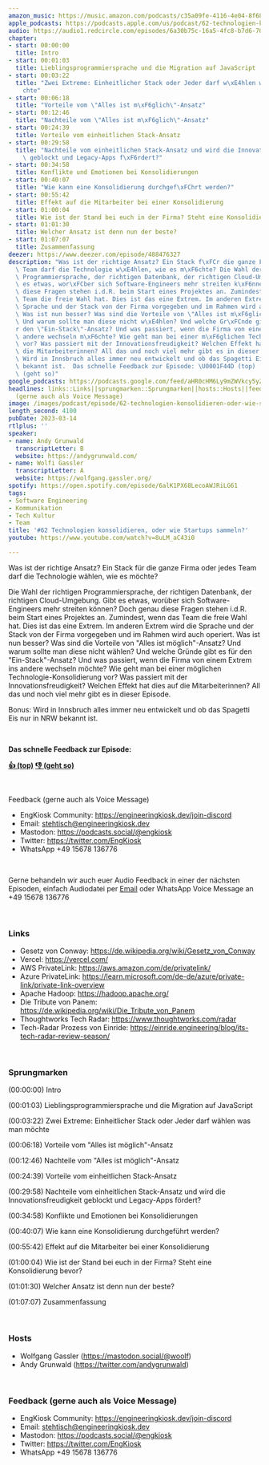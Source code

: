 ```yaml
---
amazon_music: https://music.amazon.com/podcasts/c35a09fe-4116-4e04-8f68-77d61b112e46/episodes/3ec8653e-b012-4152-9820-6e2c35cbfbfc/engineering-kiosk-62-technologien-konsolidieren-oder-wie-startups-sammeln
apple_podcasts: https://podcasts.apple.com/us/podcast/62-technologien-konsolidieren-oder-wie-startups-sammeln/id1603082924?i=1000604053727&uo=4
audio: https://audio1.redcircle.com/episodes/6a30b75c-16a5-4fc8-b7d6-70b9fae6c9ae/stream.mp3
chapter:
- start: 00:00:00
  title: Intro
- start: 00:01:03
  title: Lieblingsprogrammiersprache und die Migration auf JavaScript
- start: 00:03:22
  title: "Zwei Extreme: Einheitlicher Stack oder Jeder darf w\xE4hlen was man m\xF6\
    chte"
- start: 00:06:18
  title: "Vorteile vom \"Alles ist m\xF6glich\"-Ansatz"
- start: 00:12:46
  title: "Nachteile vom \"Alles ist m\xF6glich\"-Ansatz"
- start: 00:24:39
  title: Vorteile vom einheitlichen Stack-Ansatz
- start: 00:29:58
  title: "Nachteile vom einheitlichen Stack-Ansatz und wird die Innovationsfreudigkeit\
    \ geblockt und Legacy-Apps f\xF6rdert?"
- start: 00:34:58
  title: Konflikte und Emotionen bei Konsolidierungen
- start: 00:40:07
  title: "Wie kann eine Konsolidierung durchgef\xFChrt werden?"
- start: 00:55:42
  title: Effekt auf die Mitarbeiter bei einer Konsolidierung
- start: 01:00:04
  title: Wie ist der Stand bei euch in der Firma? Steht eine Konsolidierung bevor?
- start: 01:01:30
  title: Welcher Ansatz ist denn nun der beste?
- start: 01:07:07
  title: Zusammenfassung
deezer: https://www.deezer.com/episode/488476327
description: "Was ist der richtige Ansatz? Ein Stack f\xFCr die ganze Firma oder jedes\
  \ Team darf die Technologie w\xE4hlen, wie es m\xF6chte? Die Wahl der richtigen\
  \ Programmiersprache, der richtigen Datenbank, der richtigen Cloud-Umgebung. Gibt\
  \ es etwas, wor\xFCber sich Software-Engineers mehr streiten k\xF6nnen? Doch genau\
  \ diese Fragen stehen i.d.R. beim Start eines Projektes an. Zumindest, wenn das\
  \ Team die freie Wahl hat. Dies ist das eine Extrem. Im anderen Extrem wird die\
  \ Sprache und der Stack von der Firma vorgegeben und im Rahmen wird auch operiert.\
  \ Was ist nun besser? Was sind die Vorteile von \"Alles ist m\xF6glich\"-Ansatz?\
  \ Und warum sollte man diese nicht w\xE4hlen? Und welche Gr\xFCnde gibt es f\xFC\
  r den \"Ein-Stack\"-Ansatz? Und was passiert, wenn die Firma von einem Extrem ins\
  \ andere wechseln m\xF6chte? Wie geht man bei einer m\xF6glichen Technologie-Konsolidierung\
  \ vor? Was passiert mit der Innovationsfreudigkeit? Welchen Effekt hat dies auf\
  \ die Mitarbeiterinnen? All das und noch viel mehr gibt es in dieser Episode. Bonus:\
  \ Wird in Innsbruch alles immer neu entwickelt und ob das Spagetti Eis nur in NRW\
  \ bekannt ist.  Das schnelle Feedback zur Episode: \U0001F44D (top)  \U0001F44E\
  \ (geht so)"
google_podcasts: https://podcasts.google.com/feed/aHR0cHM6Ly9mZWVkcy5yZWRjaXJjbGUuY29tLzBlY2ZkZmQ3LWZkYTEtNGMzZC05NTE1LTQ3NjcyN2Y5ZGY1ZQ/episode/MDUzMDAxOWEtZWFlNS00OGQ2LWJjNzQtNjMyZjRhMTU2Y2Ex?sa=X&ved=2ahUKEwiEuPeMgdv9AhX4GVkFHcxFB90QkfYCegQIARAF
headlines: links::Links||sprungmarken::Sprungmarken||hosts::Hosts||feedback-gerne-auch-als-voice-message::Feedback
  (gerne auch als Voice Message)
image: /images/podcast/episode/62-technologien-konsolidieren-oder-wie-startups-sammeln.jpg
length_second: 4100
pubDate: 2023-03-14
rtlplus: ''
speaker:
- name: Andy Grunwald
  transcriptLetter: B
  website: https://andygrunwald.com/
- name: Wolfi Gassler
  transcriptLetter: A
  website: https://wolfgang.gassler.org/
spotify: https://open.spotify.com/episode/6alK1PX68LecoAWJRiLG61
tags:
- Software Engineering
- Kommunikation
- Tech Kultur
- Team
title: '#62 Technologien konsolidieren, oder wie Startups sammeln?'
youtube: https://www.youtube.com/watch?v=8uLM_aC43i0

---
```

<p>Was ist der richtige Ansatz? Ein Stack für die ganze Firma oder jedes Team darf die Technologie wählen, wie es möchte?</p><p>Die Wahl der richtigen Programmiersprache, der richtigen Datenbank, der richtigen Cloud-Umgebung. Gibt es etwas, worüber sich Software-Engineers mehr streiten können? Doch genau diese Fragen stehen i.d.R. beim Start eines Projektes an. Zumindest, wenn das Team die freie Wahl hat. Dies ist das eine Extrem. Im anderen Extrem wird die Sprache und der Stack von der Firma vorgegeben und im Rahmen wird auch operiert. Was ist nun besser? Was sind die Vorteile von &#34;Alles ist möglich&#34;-Ansatz? Und warum sollte man diese nicht wählen? Und welche Gründe gibt es für den &#34;Ein-Stack&#34;-Ansatz? Und was passiert, wenn die Firma von einem Extrem ins andere wechseln möchte? Wie geht man bei einer möglichen Technologie-Konsolidierung vor? Was passiert mit der Innovationsfreudigkeit? Welchen Effekt hat dies auf die Mitarbeiterinnen? All das und noch viel mehr gibt es in dieser Episode.</p><p>Bonus: Wird in Innsbruch alles immer neu entwickelt und ob das Spagetti Eis nur in NRW bekannt ist.</p><p><br></p><p><strong>Das schnelle Feedback zur Episode:</strong></p><p><a href="https://api.openpodcast.dev/feedback/62/upvote" rel="nofollow"><strong>👍 (top)</strong></a><strong>  </strong><a href="https://api.openpodcast.dev/feedback/62/downvote" rel="nofollow"><strong>👎 (geht so)</strong></a></p><p><br></p><p>Feedback (gerne auch als Voice Message)</p><ul><li>EngKiosk Community: <a href="https://engineeringkiosk.dev/join-discord">https://engineeringkiosk.dev/join-discord</a> </li><li>Email: <a href="mailto:stehtisch@engineeringkiosk.dev" rel="nofollow">stehtisch@engineeringkiosk.dev</a></li><li>Mastodon: <a href="https://podcasts.social/@engkiosk" rel="nofollow">https://podcasts.social/@engkiosk</a></li><li>Twitter: <a href="https://twitter.com/EngKiosk" rel="nofollow">https://twitter.com/EngKiosk</a></li><li>WhatsApp +49 15678 136776</li></ul><p><br></p><p>Gerne behandeln wir auch euer Audio Feedback in einer der nächsten Episoden, einfach Audiodatei per <a href="https://engineeringkiosk.dev/kontakt/">Email</a> oder WhatsApp Voice Message an +49 15678 136776</p><p><br></p><h3 id="links">Links</h3><ul><li>Gesetz von Conway: <a href="https://de.wikipedia.org/wiki/Gesetz_von_Conway" rel="nofollow">https://de.wikipedia.org/wiki/Gesetz_von_Conway</a></li><li>Vercel: <a href="https://vercel.com/" rel="nofollow">https://vercel.com/</a></li><li>AWS PrivateLink: <a href="https://aws.amazon.com/de/privatelink/" rel="nofollow">https://aws.amazon.com/de/privatelink/</a></li><li>Azure PrivateLink: <a href="https://learn.microsoft.com/de-de/azure/private-link/private-link-overview" rel="nofollow">https://learn.microsoft.com/de-de/azure/private-link/private-link-overview</a></li><li>Apache Hadoop: <a href="https://hadoop.apache.org/" rel="nofollow">https://hadoop.apache.org/</a></li><li>Die Tribute von Panem: <a href="https://de.wikipedia.org/wiki/Die_Tribute_von_Panem" rel="nofollow">https://de.wikipedia.org/wiki/Die_Tribute_von_Panem</a></li><li>Thoughtworks Tech Radar: <a href="https://www.thoughtworks.com/radar" rel="nofollow">https://www.thoughtworks.com/radar</a></li><li>Tech-Radar Prozess von Einride: <a href="https://einride.engineering/blog/its-tech-radar-review-season/" rel="nofollow">https://einride.engineering/blog/its-tech-radar-review-season/</a></li></ul><p><br></p><h3 id="sprungmarken">Sprungmarken</h3><p>(00:00:00) Intro</p><p>(00:01:03) Lieblingsprogrammiersprache und die Migration auf JavaScript</p><p>(00:03:22) Zwei Extreme: Einheitlicher Stack oder Jeder darf wählen was man möchte</p><p>(00:06:18) Vorteile vom &#34;Alles ist möglich&#34;-Ansatz</p><p>(00:12:46) Nachteile vom &#34;Alles ist möglich&#34;-Ansatz</p><p>(00:24:39) Vorteile vom einheitlichen Stack-Ansatz</p><p>(00:29:58) Nachteile vom einheitlichen Stack-Ansatz und wird die Innovationsfreudigkeit geblockt und Legacy-Apps fördert?</p><p>(00:34:58) Konflikte und Emotionen bei Konsolidierungen</p><p>(00:40:07) Wie kann eine Konsolidierung durchgeführt werden?</p><p>(00:55:42) Effekt auf die Mitarbeiter bei einer Konsolidierung</p><p>(01:00:04) Wie ist der Stand bei euch in der Firma? Steht eine Konsolidierung bevor?</p><p>(01:01:30) Welcher Ansatz ist denn nun der beste?</p><p>(01:07:07) Zusammenfassung</p><p><br></p><h3 id="hosts">Hosts</h3><ul><li>Wolfgang Gassler (<a href="https://mastodon.social/@woolf" rel="nofollow">https://mastodon.social/@woolf</a>)</li><li>Andy Grunwald (<a href="https://twitter.com/andygrunwald" rel="nofollow">https://twitter.com/andygrunwald</a>)</li></ul><p><br></p><h3 id="feedback-gerne-auch-als-voice-message">Feedback (gerne auch als Voice Message)</h3><ul><li>EngKiosk Community: <a href="https://engineeringkiosk.dev/join-discord">https://engineeringkiosk.dev/join-discord</a> </li><li>Email: <a href="mailto:stehtisch@engineeringkiosk.dev" rel="nofollow">stehtisch@engineeringkiosk.dev</a></li><li>Mastodon: <a href="https://podcasts.social/@engkiosk" rel="nofollow">https://podcasts.social/@engkiosk</a></li><li>Twitter: <a href="https://twitter.com/EngKiosk" rel="nofollow">https://twitter.com/EngKiosk</a></li><li>WhatsApp +49 15678 136776</li></ul>